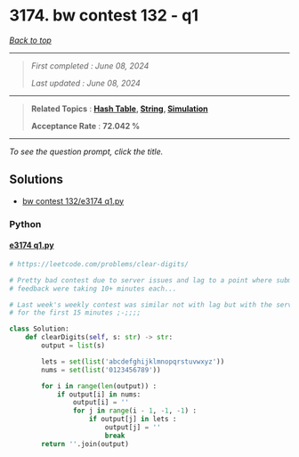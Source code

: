 # 3174. bw contest 132 - q1

*[Back to top](<../README.md>)*

------

> *First completed : June 08, 2024*
>
> *Last updated : June 08, 2024*


------

> **Related Topics** : **[Hash Table](<by_topic/Hash Table.md>), [String](<by_topic/String.md>), [Simulation](<by_topic/Simulation.md>)**
>
> **Acceptance Rate** : **72.042 %**


------

*To see the question prompt, click the title.*

## Solutions

- [bw contest 132/e3174 q1.py](<../my-submissions/bw contest 132/e3174 q1.py>)
### Python
#### [e3174 q1.py](<../my-submissions/bw contest 132/e3174 q1.py>)
```Python
# https://leetcode.com/problems/clear-digits/

# Pretty bad contest due to server issues and lag to a point where submissions and
# feedback were taking 10+ minutes each...

# Last week's weekly contest was similar not with lag but with the servers being down 
# for the first 15 minutes ;-;;;;

class Solution:
    def clearDigits(self, s: str) -> str:
        output = list(s)

        lets = set(list('abcdefghijklmnopqrstuvwxyz'))
        nums = set(list('0123456789'))

        for i in range(len(output)) :
            if output[i] in nums:
                output[i] = ''
                for j in range(i - 1, -1, -1) :
                    if output[j] in lets :
                        output[j] = ''
                        break
        return ''.join(output)
```

